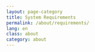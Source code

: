 ```yaml
---
layout: page-category
title: System Requirements
permalink: /about/requirements/
lang: en
class: about
category: about
---
```

